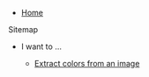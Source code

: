 *   [Home](README.md)

Sitemap

*   I want to …

    -   [Extract colors from an image](extract_colors.md)
